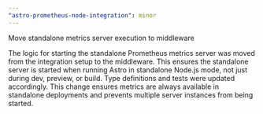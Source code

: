 ```yaml
---
"astro-prometheus-node-integration": minor
---
```


Move standalone metrics server execution to middleware

The logic for starting the standalone Prometheus metrics server was moved from the integration setup to the middleware. This ensures the standalone server is started when running Astro in standalone Node.js mode, not just during dev, preview, or build. Type definitions and tests were updated accordingly. This change ensures metrics are always available in standalone deployments and prevents multiple server instances from being started.
